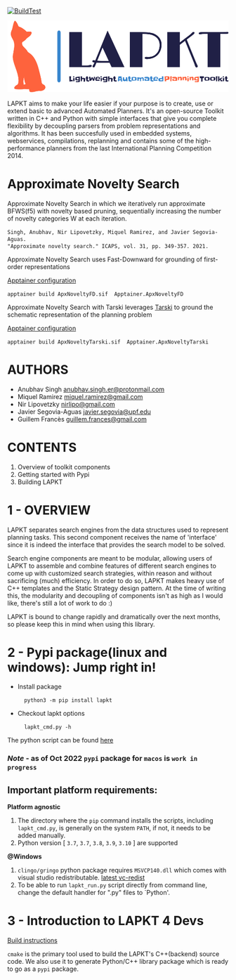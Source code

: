 [![BuildTest](https://github.com/ipc2023-classical/planner29/actions/workflows/build_test.yml/badge.svg)](https://github.com/ipc2023-classical/planner29/actions/workflows/build_test.yml)


![LAPKT](cmake/docs/resources/logo/lapkt-low-resolution-logo-color-on-transparent-background.png)

LAPKT aims to make your life easier if your purpose is to create, use or extend basic to advanced Automated Planners. It's an open-source Toolkit written in C++ and Python with simple interfaces that give you complete flexibility by decoupling parsers from problem representations and algorithms. It has been succesfully used in embedded systems, webservices, compilations, replanning and contains some of the high-performance planners from the last International Planning Competition 2014.

# Approximate Novelty Search

Approximate Novelty Search in which we iteratively run approximate BFWS(f5) with novelty based pruning, sequentially increasing the number of novelty categories W at each iteration.

	Singh, Anubhav, Nir Lipovetzky, Miquel Ramirez, and Javier Segovia-Aguas. 
	"Approximate novelty search." ICAPS, vol. 31, pp. 349-357. 2021.


Approximate Novelty Search uses Fast-Downward for grounding of first-order representations

[Apptainer configuration](Apptainer.ApxNoveltyFD)

	apptainer build ApxNoveltyFD.sif  Apptainer.ApxNoveltyFD
	
Approximate Novelty Search with Tarski leverages [Tarski](https://tarski.readthedocs.io/en/latest/notebooks/grounding-reachability-analysis.html) to ground the schematic representation of the planning problem

[Apptainer configuration](Apptainer.ApxNoveltyTarski)

	apptainer build ApxNoveltyTarski.sif  Apptainer.ApxNoveltyTarski





AUTHORS
=======

- Anubhav Singh <anubhav.singh.er@protonmail.com>
- Miquel Ramirez <miquel.ramirez@gmail.com>
- Nir Lipovetzky <nirlipo@gmail.com>
- Javier Segovia-Aguas <javier.segovia@upf.edu>
- Guillem Francès <guillem.frances@gmail.com>

CONTENTS
========

1. Overview of toolkit components
2. Getting started with Pypi
3. Building LAPKT


1 - OVERVIEW
===========

LAPKT separates search engines from the data structures used to represent
planning tasks. This second component receives the name of 'interface' since
it is indeed the interface that provides the search model to be solved.

Search engine components are meant to be modular, allowing users of LAPKT to
assemble and combine features of different search engines to come up with customized
search strategies, within reason and without sacrificing (much) efficiency. In order to
do so, LAPKT makes heavy use of C++ templates and the Static Strategy design pattern.
At the time of writing this, the modularity and decoupling of components isn't as high 
as I would like, there's still a lot of work to do :)

LAPKT is bound to change rapidly and dramatically over the next months, so please keep
this in mind when using this library.

2 - Pypi package(linux and windows): Jump right in!
=================================================
- Install package

		python3 -m pip install lapkt

- Checkout lapkt options

		lapkt_cmd.py -h

The python script can be found [here](https://github.com/LAPKT-dev/LAPKT-public/blob/Devel2.0/src/python/_package/script/lapkt_cmd.py)
### *Note* - as of Oct 2022 `pypi` package for `macos` is `work in progress` 

## Important platform requirements:

**Platform agnostic**

1. The directory where the `pip` command installs the scripts, including `lapkt_cmd.py`, is generally on the system `PATH`, if not, it needs to be added manually.
2. Python version [ `3.7`, `3.7`, `3.8`, `3.9`, `3.10` ] are supported

**@Windows**

1. `clingo/gringo` python package requires `MSVCP140.dll` which comes with visual studio redistributable. [latest vc-redist](https://docs.microsoft.com/en-us/cpp/windows/latest-supported-vc-redist)
2. To be able to run `lapkt_run.py` script directly from command line, change the default handler for ".py" files to `Python'.


3 - Introduction to LAPKT 4 Devs
================================


[Build instructions](developersguide/build.md)

`cmake` is the primary tool used to build the LAPKT's C++(backend) source code. We also use it to generate Python/C++ library package which is ready to go as a `pypi` package. 





